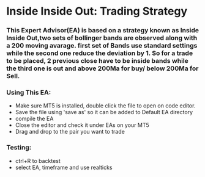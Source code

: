 # Inside Inside Out: Trading Strategy

### This Expert Advisor(EA) is based on a strategy known as Inside Inside Out,two sets of bollinger bands are observed along with a 200 moving avarage. first set of Bands use standard settings while the second one reduce the deviation by 1. So for a trade to be placed, 2 previous close have to be inside bands while the third one is out and above 200Ma for buy/ below 200Ma for Sell.  

### Using This EA:
* Make sure MT5 is installed, double click the file to open on code editor.
* Save the file using 'save as' so it can be added to Default EA directory
* compile the EA
* Close the editor and check it under EAs on your MT5
* Drag and drop to the pair you want to trade

### Testing:
* ctrl+R to backtest
* select EA, timeframe and use realticks
